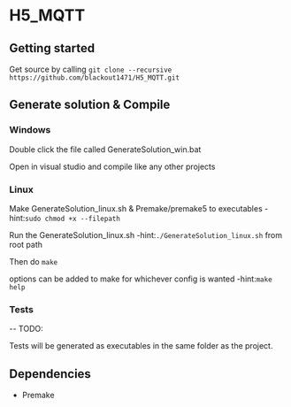 # H5_MQTT

## Getting started
Get source by calling ```git clone --recursive https://github.com/blackout1471/H5_MQTT.git```

## Generate solution & Compile

### Windows
Double click the file called GenerateSolution_win.bat

Open in visual studio and compile like any other projects

### Linux
Make GenerateSolution_linux.sh & Premake/premake5 to executables -hint:```sudo chmod +x --filepath```

Run the GenerateSolution_linux.sh -hint:```./GenerateSolution_linux.sh``` from root path

Then do ```make```

options can be added to make for whichever config is wanted -hint:```make help```

### Tests
 -- TODO:

Tests will be generated as executables in the same folder as the project.

## Dependencies
* Premake


